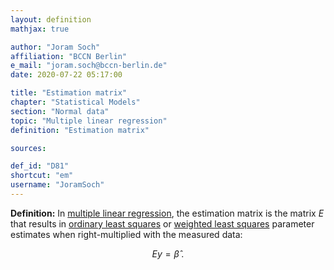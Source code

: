 ```yaml
---
layout: definition
mathjax: true

author: "Joram Soch"
affiliation: "BCCN Berlin"
e_mail: "joram.soch@bccn-berlin.de"
date: 2020-07-22 05:17:00

title: "Estimation matrix"
chapter: "Statistical Models"
section: "Normal data"
topic: "Multiple linear regression"
definition: "Estimation matrix"

sources:

def_id: "D81"
shortcut: "em"
username: "JoramSoch"
---
```



**Definition:** In [multiple linear regression](/D/mlr), the estimation matrix is the matrix $E$ that results in [ordinary least squares](/P/mlr-ols) or [weighted least squares](/P/mlr-wls) parameter estimates when right-multiplied with the measured data:

$$ \label{eq:em}
Ey = \hat{\beta} \; .
$$